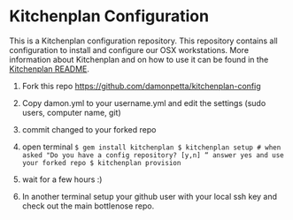 # Kitchenplan Configuration

This is a Kitchenplan configuration repository. This repository contains all configuration to install and configure our OSX workstations. More information about Kitchenplan and on how to use it can be found in the [Kitchenplan README](https://github.com/kitchenplan/kitchenplan).

1) Fork this repo https://github.com/damonpetta/kitchenplan-config

2) Copy damon.yml to your username.yml and edit the settings (sudo users, computer name, git)

3) commit changed to your forked repo

4) open terminal 
``
	$ gem install kitchenplan
	$ kitchenplan setup # when asked "Do you have a config repository? [y,n] “ answer yes and use your forked repo
	$ kitchenplan provision
``
5) wait for a few hours :)

6) In another terminal setup your github user with your local ssh key and check out the main bottlenose repo.

